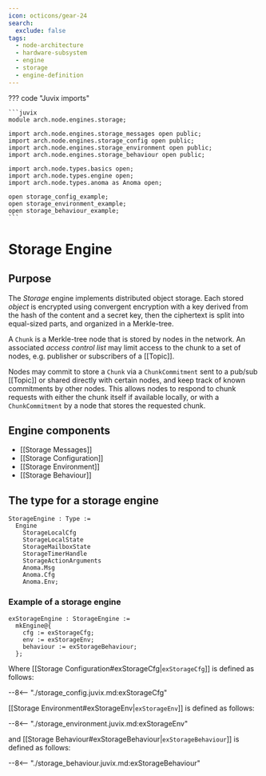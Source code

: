 ```yaml
---
icon: octicons/gear-24
search:
  exclude: false
tags:
  - node-architecture
  - hardware-subsystem
  - engine
  - storage
  - engine-definition
---
```


??? code "Juvix imports"

    ```juvix
    module arch.node.engines.storage;

    import arch.node.engines.storage_messages open public;
    import arch.node.engines.storage_config open public;
    import arch.node.engines.storage_environment open public;
    import arch.node.engines.storage_behaviour open public;

    import arch.node.types.basics open;
    import arch.node.types.engine open;
    import arch.node.types.anoma as Anoma open;

    open storage_config_example;
    open storage_environment_example;
    open storage_behaviour_example;
    ```

# Storage Engine

## Purpose

The *Storage* engine implements distributed object storage.
Each stored *object* is encrypted using convergent encryption
with a key derived from the hash of the content and a secret key,
then the ciphertext is split into equal-sized parts,
and organized in a Merkle-tree.

A `Chunk` is a Merkle-tree node that is stored by nodes in the network.
An associated *access control list*
may limit access to the chunk to a set of nodes,
e.g. publisher or subscribers of a [[Topic]].

Nodes may commit to store a `Chunk` via a `ChunkCommitment`
sent to a pub/sub [[Topic]] or shared directly with certain nodes,
and keep track of known commitments by other nodes.
This allows nodes to respond to chunk requests
with either the chunk itself if available locally,
or with a `ChunkCommitment` by a node that stores the requested chunk.

## Engine components

- [[Storage Messages]]
- [[Storage Configuration]]
- [[Storage Environment]]
- [[Storage Behaviour]]

## The type for a storage engine

<!-- --8<-- [start:StorageEngine] -->
```juvix
StorageEngine : Type :=
  Engine
    StorageLocalCfg
    StorageLocalState
    StorageMailboxState
    StorageTimerHandle
    StorageActionArguments
    Anoma.Msg
    Anoma.Cfg
    Anoma.Env;
```
<!-- --8<-- [end:StorageEngine] -->

### Example of a storage engine

<!-- --8<-- [start:exStorageEngine] -->
```juvix
exStorageEngine : StorageEngine :=
  mkEngine@{
    cfg := exStorageCfg;
    env := exStorageEnv;
    behaviour := exStorageBehaviour;
  };
```
<!-- --8<-- [end:exStorageEngine] -->

Where [[Storage Configuration#exStorageCfg|`exStorageCfg`]] is defined as follows:

--8<-- "./storage_config.juvix.md:exStorageCfg"

[[Storage Environment#exStorageEnv|`exStorageEnv`]] is defined as follows:

--8<-- "./storage_environment.juvix.md:exStorageEnv"

and [[Storage Behaviour#exStorageBehaviour|`exStorageBehaviour`]] is defined as follows:

--8<-- "./storage_behaviour.juvix.md:exStorageBehaviour"

